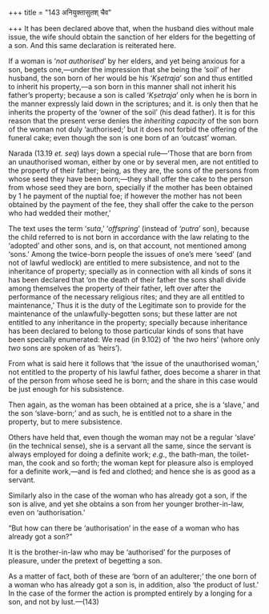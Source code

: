 +++
title = "143 अनियुक्तासुतश् चैव"

+++
It has been declared above that, when the husband dies without male
issue, the wife should obtain the sanction of her elders for the
begetting of a son. And this same declaration is reiterated here.

If a woman is ‘*not authorised*’ by her elders, and yet being anxious
for a son, begets one,—under the impression that she being the ‘soil’ of
her husband, the son born of her would be his ‘*Kṣetraja*’ son and thus
entitled to inherit his property,—a son born in this manner shall not
inherit his father’s property; because a son is called ‘*Kṣetraja*’ only
when he is born in the manner expressly laid down in the scriptures; and
it. is only then that he inherits the property of the ‘owner of the
soil’ (his dead father). It is for this reason that the present verse
denies the *inheriting capacity* of the son born of the woman not duly
‘authorised;’ but it does not forbid the offering of the funeral cake;
even though the son is one born of an ‘outcast’ woman.

Narada (13.19 *et. seq*) lays down a special rule—‘Those that are born
from an unauthorised woman, either by one or by several men, are not
entitled to the property of their father; being, as they are, the sons
of the persons from whose seed they have been born;—they shall offer the
cake to the person from whose seed they are born, specially if the
mother has been obtained by 1 he payment of the nuptial foe; if however
the mother has not been obtained by the payment of the fee, they shall
offer the cake to the person who had wedded their mother,’

The text uses the term ‘*suta*,’ ‘*offspring*’ (instead of ‘*putra*’
son), because the child referred to is not born in accordance with the
law relating to the ‘adopted’ and other sons, and is, on that account,
not mentioned among ‘sons.’ Among the twice-born people the issues of
one’s mere ‘seed’ (and not of lawful wedlock) are entitled to mere
subsistence, and not to the inheritance of property; specially as in
connection with all kinds of sons it has been declared that ‘on the
death of their father the sons shall divide among themselves the
property of their father, left over after the performance of the
necessary religious rites; and they are all entitled to maintenance,’
Thus it is the duty of the Legitimate son to provide for the maintenance
of the unlawfully-begotten sons; but these latter are not entitled to
any inheritance in the property; specially because inheritance has been
declared to belong to those particular kinds of sons that have been
specially enumerated: We read (in 9.102) of ‘the *two* heirs’ (whore
only *two* sons are spoken of as ‘heirs’).

From what is said here it follows that ‘the issue of the unauthorised
woman,’ not entitled to the property of his lawful father, does become a
sharer in that of the person from whose seed he is born; and the share
in this case would be just enough for his subsistence.

Then again, as the woman has been obtained at a price, she is a ‘slave,’
and the son ‘slave-born;’ and as such, he is entitled not to a share in
the property, but to mere subsistence.

Others have held that, even though the woman may not be a regular
‘slave’ (in the technical sense), she is a servant all the same, since
the servant is always employed for doing a definite work; *e.g*., the
bath-man, the toilet-man, the cook and so forth; the woman kept for
pleasure also is employed for a definite work,—and is fed and clothed;
and hence she is as good as a servant.

Similarly also in the case of the woman who has already got a son, if
the son is alive, and yet she obtains a son from her younger
brother-in-law, even on ‘authorisation.’

“But how can there be ‘authorisation’ in the ease of a woman who has
already got a son?”

It is the brother-in-law who may be ‘authorised’ for the purposes of
pleasure, under the pretext of begetting a son.

As a matter of fact, both of these are ‘born of an adulterer;’ the one
born of a woman who has already got a son is, in addition, also ‘the
product of lust.’ In the case of the former the action is prompted
entirely by a longing for a son, and not by lust.—(143)


